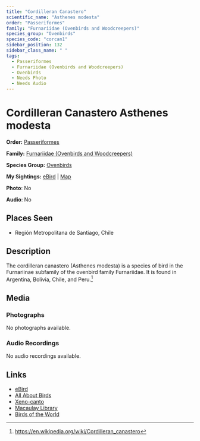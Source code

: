 ```yaml
---
title: "Cordilleran Canastero"
scientific_name: "Asthenes modesta"
order: "Passeriformes"
family: "Furnariidae (Ovenbirds and Woodcreepers)"
species_group: "Ovenbirds"
species_code: "corcan1"
sidebar_position: 132
sidebar_class_name: " "
tags: 
  - Passeriformes
  - Furnariidae (Ovenbirds and Woodcreepers)
  - Ovenbirds
  - Needs Photo
  - Needs Audio
---
```


# Cordilleran Canastero <span className='sci_name'>Asthenes modesta</span>

**Order:** [Passeriformes](/tags/passeriformes)

**Family:** [Furnariidae (Ovenbirds and Woodcreepers)](/tags/furnariidae-ovenbirds-and-woodcreepers)

**Species Group:** [Ovenbirds](/tags/ovenbirds)

**My Sightings:** [eBird](https://ebird.org/lifelist?r=world&time=life&spp=corcan1) | [Map](/map?species_code=corcan1)

**Photo**: No 

**Audio**: No

## Places Seen

* Región Metropolitana de Santiago, Chile

## Description
The cordilleran canastero (Asthenes modesta) is a species of bird in the Furnariinae subfamily of the ovenbird family Furnariidae. It is found in Argentina, Bolivia, Chile, and Peru.[^1]

[^1]: https://en.wikipedia.org/wiki/Cordilleran_canastero

## Media
### Photographs
No photographs available.

### Audio Recordings
No audio recordings available.

## Links
* [eBird](https://ebird.org/species/corcan1) 
* [All About Birds](https://www.allaboutbirds.org/guide/corcan1) 
* [Xeno-canto](https://www.xeno-canto.org/species/asthenes-modesta) 
* [Macaulay Library](https://search.macaulaylibrary.org/catalog?taxonCode=corcan1&sort=rating_rank_desc)
* [Birds of the World](https://birdsoftheworld.org/bow/species/corcan1)
